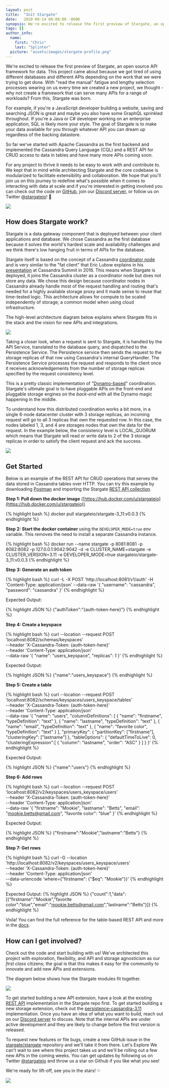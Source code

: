 ```yaml
---
layout: post
title:  "Init Stargate"
date:   2020-09-14 00:00:00 -0600
synopsis: We're excited to release the first preview of Stargate, an open source API framework for data. This project came about because we got tired of using different databases and different APIs depending on the work that we were trying to get done.
tags: []
author_info:
  name:
    first: "Chris"
    last: "Splinter"
  picture: "assets/images/stargate-profile.png"
---
```


We're excited to release the first preview of Stargate, an open source API framework for data. This project came about because we got tired of using different databases and different APIs depending on the work that we were trying to get done. With "read the manual" fatigue and lengthy selection processes wearing on us every time we created a new project, we thought - why not create a framework that can serve many APIs for a range of workloads? From this, Stargate was born.

For example, if you're a JavaScript developer building a website, saving and searching JSON is great and maybe you also have some GraphQL sprinkled throughout. If you're a Java or C# developer working on an enterprise application, SQL is likely more your style. The goal of Stargate is to make your data available for you through whatever API you can dream up regardless of the backing datastore.

So far we've started with Apache Cassandra as the first backend and implemented the Cassandra Query Language (CQL) and a REST API for CRUD access to data in tables and have many more APIs coming soon.

For any project to thrive it needs to be easy to work with and contribute to. We kept that in mind while architecting Stargate and the core codebase is modularized to facilitate extensibility and collaboration. We hope that you'll join us on this journey to redefine what's possible when it comes to interacting with data at scale and if you're interested in getting involved you can check out the code on [GitHub](https://github.com/stargate/stargate), join our [Discord server](https://discord.gg/GravUqY), or follow us on Twitter [@stargateio](https://twitter.com/stargateio)! 🚀

![](/assets/images/init-stargate/stargate.png)

## How does Stargate work?

Stargate is a data gateway component that is deployed between your client applications and database. We chose Cassandra as the first database because it solves the world's hardest scale and availability challenges and we think there's low hanging fruit in terms of APIs for the database.

Stargate itself is based on the concept of a Cassandra [coordinator node](https://cassandra.apache.org/doc/latest/architecture/dynamo.html) and is very similar to the "fat client" that Eric Lubow explains in his [presentation](https://www.slideshare.net/DataStax/optimizing-your-cluster-with-coordinator-nodes-eric-lubow-simplereach-cassandra-summit-2016) at Cassandra Summit in 2016. This means when Stargate is deployed, it joins the Cassandra cluster as a coordinator node but does not store any data. We chose this design because coordinator nodes in Cassandra already handle most of the request handling and routing that's needed for a highly available storage proxy and it made sense to reuse that time-tested logic. This architecture allows for compute to be scaled independently of storage; a common model when using cloud infrastructure.

The high-level architecture diagram below explains where Stargate fits in the stack and the vision for new APIs and integrations.

![](/assets/images/init-stargate/kubernetes.png)

Taking a closer look, when a request is sent to Stargate, it is handled by the API Service, translated to the database query, and dispatched to the Persistence Service. The Persistence service then sends the request to the storage replicas of that row using Cassandra's internal QueryHandler. The Persistence Service processes the request and responds to the client once it receives acknowledgements from the number of storage replicas specified by the request consistency level. 

This is a pretty classic implementation of "[Dynamo-based](https://www.allthingsdistributed.com/files/amazon-dynamo-sosp2007.pdf)" coordination. Stargate's ultimate goal is to have pluggable APIs on the front-end and pluggable storage engines on the _back-end_ with all the Dynamo magic happening in the middle.

To understand how this distributed coordination works a bit more, in a single 6-node datacenter cluster with 3 storage replicas, an incoming request will go to all 3 replicas that own the requested row. In this case, the nodes labeled 1, 3, and 4 are storages nodes that own the data for the request. In the example below, the consistency level is LOCAL_QUORUM which means that Stargate will read or write data to 2 of the 3 storage replicas in order to satisfy the client request and ack the success.

![](/assets/images/init-stargate/steps.png)

## Get Started
Below is an example of the REST API for CRUD operations that serves the data stored in Cassandra tables over HTTP. You can try this example by downloading [Postman](https://www.postman.com/downloads/) and importing the Stargate [REST API collection](https://www.postman.com/datastax/workspace/stargate-cassandra/collection/17930693-47ab5f0d-407e-48cf-aa11-c51d129f1eef?ctx=documentation).


**Step 1: Pull down the docker image** ([https://hub.docker.com/u/stargateio](https://hub.docker.com/u/stargateio))

{% highlight bash %}
docker pull stargateio/stargate-3_11:v0.0.3
{% endhighlight %}

**Step 2: Start the docker container** using the `DEVELOPER_MODE=true` env variable. This removes the need to install a separate Cassandra instance.

{% highlight bash %}
  docker run --name stargate -p 8081:8081 -p 8082:8082 -p 127.0.0.1:9042:9042 -d -e CLUSTER_NAME=stargate -e CLUSTER_VERSION=3.11 -e DEVELOPER_MODE=true stargateio/stargate-3_11:v0.0.3
{% endhighlight %}

**Step 3: Generate an auth token**

{% highlight bash %}
  curl -L -X POST 'http://localhost:8081/v1/auth' -H 'Content-Type: application/json' --data-raw '{
    "username": "cassandra",
    "password": "cassandra"
  }'
{% endhighlight %}

Expected Output:

{% highlight JSON %}
  {"authToken":"{auth-token-here}"}
{% endhighlight %}


**Step 4: Create a keyspace**

{% highlight bash %}
  curl --location --request POST 'localhost:8082/schemas/keyspaces' \
    --header 'X-Cassandra-Token: {auth-token-here}' \
    --header 'Content-Type: application/json' \
    --data-raw '{
      "name": "users_keyspace",
      "replicas": 1
    }'
{% endhighlight %}

Expected Output:

{% highlight JSON %}
  {"name":"users_keyspace"}
{% endhighlight %}

**Step 5: Create a table**

{% highlight bash %}
  curl --location --request POST 'localhost:8082/schemas/keyspaces/users_keyspace/tables' \
    --header 'X-Cassandra-Token: {auth-token-here}' \
    --header 'Content-Type: application/json' \
    --data-raw '{
      "name": "users",
      "columnDefinitions": [
        {
          "name": "firstname",
          "typeDefinition": "text"
        },
        {
          "name": "lastname",
          "typeDefinition": "text"
        },
        {
          "name": "email",
          "typeDefinition": "text"
        },
        {
          "name": "favorite color",
          "typeDefinition": "text"
        }
      ],
      "primaryKey": {
        "partitionKey": ["firstname"],
        "clusteringKey": ["lastname"]
      },
      "tableOptions": {
        "defaultTimeToLive": 0,
        "clusteringExpression":[
          {
            "column": "lastname",
            "order": "ASC"
          }
        ]
      }
    }'
{% endhighlight %}

Expected Output:

{% highlight JSON %}
  {"name":"users"}
{% endhighlight %}


**Step 6: Add rows**

{% highlight bash %}
  curl --location --request POST 'localhost:8082/v2/keyspaces/users_keyspace/users' \
  --header 'X-Cassandra-Token: {auth-token-here}' \
  --header 'Content-Type: application/json' \
  --data-raw '{
    "firstname": "Mookie",
    "lastname": "Betts",
    "email": "mookie.betts@gmail.com",
    "favorite color": "blue"
  }'
{% endhighlight %}

Expected Output:

{% highlight JSON %}
  {"firstname":"Mookie","lastname":"Betts"}
{% endhighlight %}

**Step 7: Get rows**

{% highlight bash %}
  curl -G --location 'http://localhost:8082/v2/keyspaces/users_keyspace/users' \
    --header 'X-Cassandra-Token: {auth-token-here}' \
    --header 'Content-Type: application/json' \
    --data-urlencode 'where={"firstname": {"$eq": "Mookie"}}'
{% endhighlight %}

Expected Output:
{% highlight JSON %}
  {"count":1,"data":[{"firstname":"Mookie","favorite color":"blue","email":"mookie.betts@gmail.com","lastname":"Betts"}]}
{% endhighlight %}

Voila! You can find the full reference for the table-based REST API and more in the [docs](https://stargate.io/docs).

## How can I get involved? 
Check out the code and start building with us! We've architected this project with exploration, flexibility, and API and storage agnosticism as our _first class_ citizens; the goal is that this makes it easy for the community to innovate and add new APIs and extensions.

The diagram below shows how the Stargate modules fit together.

![](/assets/images/init-stargate/stargate-modules.png)

To get started building a new API extension, have a look at the existing [REST API](https://github.com/stargate/stargate/tree/main/apis/sgv2-restapi) implementation in the Stargate repo first. To get started building a new storage extension, check out the [persistence-cassandra-3.11](https://github.com/stargate/stargate/tree/main/persistence-cassandra-3.11) implementation. Once you have an idea of what you want to build, reach out on our [Discord server](https://discord.gg/GravUqY) to discuss. Note that the internal APIs are under active development and they are likely to change before the first version is released.

To request new features or file bugs, create a new GitHub issue in the [stargate/stargate](https://github.com/stargate/stargate) repository and we'll take it from there.
Let's Explore
We can't wait to see where this project takes _us_ and we'll be rolling out a few new APIs in the coming weeks. You can get updates by following us on Twitter [@stargateio](https://twitter.com/stargateio) and throw us a star on Github if you like what you see! 

We're ready for lift-off, see you in the stars! ✨

![](/assets/images/init-stargate/astronaut.png)